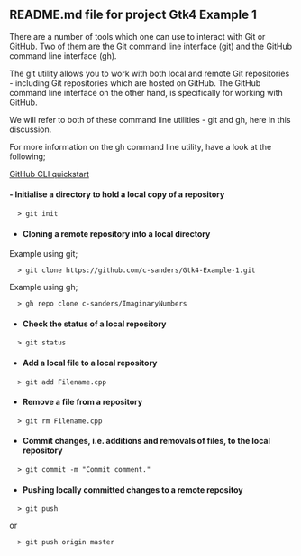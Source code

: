 ## README.md file for project Gtk4 Example 1


There are a number of tools which one can use to interact with Git or GitHub. Two of them
are the Git command line interface (git) and the GitHub command line interface (gh).

The git utility allows you to work with both local and remote Git repositories - including Git
repositories which are hosted on GitHub. The GitHub command line interface on the other hand,
is specifically for working with GitHub.

We will refer to both of these command line utilities - git and gh, here in this discussion.

For more information on the gh command line utility, have a look at the following;

[GitHub CLI quickstart](https://docs.github.com/en/github-cli/github-cli/quickstart)

#### - Initialise a directory to hold a local copy of a repository
```
  > git init
```

* #### Cloning a remote repository into a local directory

Example using git;
```
  > git clone https://github.com/c-sanders/Gtk4-Example-1.git
```

Example using gh;
```
  > gh repo clone c-sanders/ImaginaryNumbers
```

* #### Check the status of a local repository
```
  > git status
```

* #### Add a local file to a local repository
```
  > git add Filename.cpp
```

* #### Remove a file from a repository
```
  > git rm Filename.cpp
```

* #### Commit changes, i.e. additions and removals of files, to the local repository
```
  > git commit -m "Commit comment."
```

* #### Pushing locally committed changes to a remote repositoy
```
  > git push
```
or
```
  > git push origin master
```